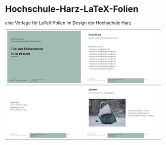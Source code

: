 # Hochschule-Harz-LaTeX-Folien
eine Vorlage für LaTeX-Folien im Design der Hochschule Harz

![](./images/slides1.jpg)  |  ![](./images/slides2.jpg)
:-------------------------:|:-------------------------:
![](./images/slides3.jpg)  |  ![](./images/slides4.jpg)